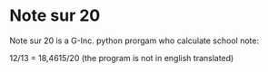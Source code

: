 # Note sur 20
Note sur 20 is a G-Inc. python prorgam who calculate school note:

12/13 = 18,4615/20 (the program is not in english translated)